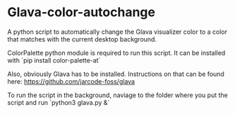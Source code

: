 # Glava-color-autochange
A python script to automatically change the Glava visualizer color to a color that matches with the current desktop background.

ColorPalette python module is required to run this script.
It can be installed with ´pip install color-palette-at´

Also, obviously Glava has to be installed.
Instructions on that can be found here: https://github.com/jarcode-foss/glava

To run the script in the background, naviage to the folder where you put the script and run ´python3 glava.py &´

